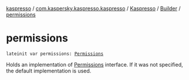 [kaspresso](../../../index.md) / [com.kaspersky.kaspresso.kaspresso](../../index.md) / [Kaspresso](../index.md) / [Builder](index.md) / [permissions](./permissions.md)

# permissions

`lateinit var permissions: `[`Permissions`](../../../com.kaspersky.kaspresso.device.permissions/-permissions/index.md)

Holds an implementation of [Permissions](../../../com.kaspersky.kaspresso.device.permissions/-permissions/index.md) interface. If it was not specified, the default implementation is used.

